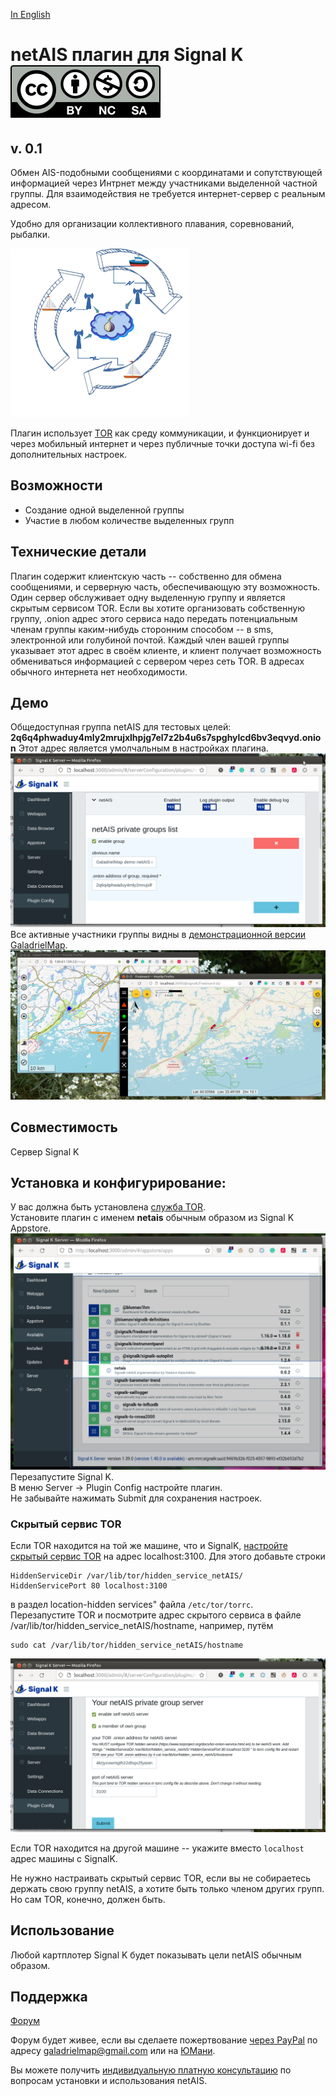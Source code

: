 [In English](README.md)
# netAIS плагин для Signal K [![License: CC BY-NC-SA 4.0](screenshots/Cc-by-nc-sa_icon.svg)](https://creativecommons.org/licenses/by-nc-sa/4.0/deed.en)

## v. 0.1
Обмен AIS-подобными сообщениями с координатами и сопутствующей информацией через Интрнет между участниками выделенной частной группы. Для взаимодействия не требуется интернет-сервер с реальным адресом.

Удобно для организации коллективного плавания, соревнований, рыбалки.

![scheme_netAIS](screenshots/art.png)   

Плагин использует [TOR](https://ru.wikipedia.org/wiki/Tor) как среду коммуникации, и функционирует и через мобильный интернет и через публичные точки доступа wi-fi без дополнительных настроек.  

## Возможности
* Создание одной выделенной группы
* Участие в любом количестве выделенных групп

## Технические детали
Плагин содержит клиентскую часть -- собственно для обмена сообщениями, и серверную часть, обеспечивающую эту возможность. Один сервер обслуживает одну выделенную группу и является скрытым сервисом TOR.  Если вы хотите организовать собственную группу, .onion адрес этого сервиса надо передать потенциальным членам группы каким-нибудь сторонним способом -- в sms, электронной или голубиной почтой. Каждый член вашей группы указывает этот адрес в своём клиенте, и клиент получает возможность обмениваться информацией с сервером через сеть TOR. В адресах обычного интернета нет необходимости.

## Демо
Общедоступная группа netAIS для тестовых целей:  
**2q6q4phwaduy4mly2mrujxlhpjg7el7z2b4u6s7spghylcd6bv3eqvyd.onion**  Этот адрес является умолчальным в настройках плагина.  
![экран настройки выделенных групп](screenshots/s2.png)   
Все активные участники группы видны в [демонстрационной версии](http://130.61.159.53/map/) [GaladrielMap](http://galadrielmap.hs-yachten.at/).  
![использование](screenshots/s1.jpg)   

## Совместимость
Сервер Signal K 

## Установка и конфигурирование:
У вас должна быть установлена [служба TOR](https://community.torproject.org/onion-services/setup/install/).  
Установите плагин с именем **netais** обычным образом из Signal K Appstore.   
![appstore_screenshot](screenshots/s4.png)   
Перезапустите Signal K.  
В меню Server -> Plugin Config настройте плагин.   
Не забывайте нажимать Submit для сохранения настроек.

### Скрытый сервис TOR

Если TOR находится на той же машине, что и SignalK, [настройте скрытый сервис TOR](https://community.torproject.org/onion-services/setup/) на 
адрес localhost:3100. Для этого добавьте строки  

```
HiddenServiceDir /var/lib/tor/hidden_service_netAIS/   
HiddenServicePort 80 localhost:3100  
```

в раздел location-hidden services" файла `/etc/tor/torrc`.  
Перезапустите TOR и посмотрите адрес скрытого сервиса в файле /var/lib/tor/hidden_service_netAIS/hostname, например, путём   
```
sudo cat /var/lib/tor/hidden_service_netAIS/hostname  
```

![screenshot](screenshots/s3.png)   

Если TOR находится на другой машине -- укажите вместо `localhost` адрес машины с SignalK.

Не нужно настраивать скрытый сервис TOR, если вы не собираетесь держать свою группу netAIS, а хотите быть только членом других групп. Но сам TOR, конечно, должен быть.

## Использование
Любой картплотер Signal K будет показывать цели netAIS обычным образом.
 
## Поддержка
[Форум](https://github.com/VladimirKalachikhin/Galadriel-map/discussions)

Форум будет живее, если вы сделаете пожертвование [через PayPal](https://paypal.me/VladimirKalachikhin) по адресу [galadrielmap@gmail.com](mailto:galadrielmap@gmail.com) или на [ЮМани](https://yasobe.ru/na/galadrielmap).

Вы можете получить [индивидуальную платную консультацию](https://kwork.ru/training-consulting/20093293/konsultatsii-po-ustanovke-i-ispolzovaniyu-galadrielmap) по вопросам установки и использования netAIS.
